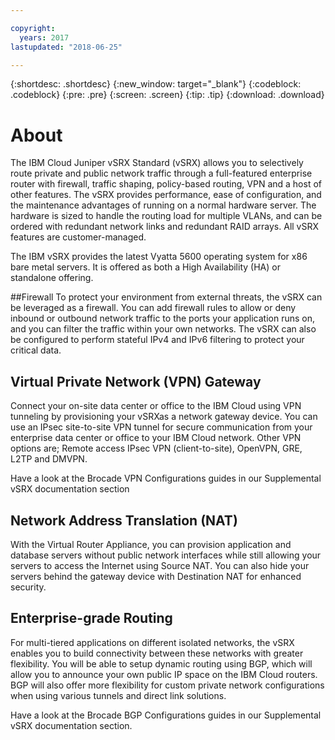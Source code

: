 ```yaml
---

copyright:
  years: 2017
lastupdated: "2018-06-25"

---
```


{:shortdesc: .shortdesc}
{:new_window: target="_blank"}
{:codeblock: .codeblock}
{:pre: .pre}
{:screen: .screen}
{:tip: .tip}
{:download: .download}

# About
The IBM Cloud Juniper vSRX Standard (vSRX) allows you to selectively route private and public network traffic through a full-featured enterprise router with firewall, traffic shaping, policy-based routing, VPN and a host of other features. The vSRX provides performance, ease of configuration, and the maintenance advantages of running on a normal hardware server. The hardware is sized to handle the routing load for multiple VLANs, and can be ordered with redundant network links and redundant RAID arrays. All vSRX features are customer-managed. 

The IBM vSRX provides the latest Vyatta 5600 operating system for x86 bare metal servers. It is offered as both a High Availability (HA) or standalone offering.

##Firewall
To protect your environment from external threats, the vSRX can be leveraged as a firewall. You can add firewall rules to allow or deny inbound or outbound network traffic to the ports your application runs on, and you can filter the traffic within your own networks. The vSRX can also be configured to perform stateful IPv4 and IPv6 filtering to protect your critical data.

## Virtual Private Network (VPN) Gateway
Connect your on-site data center or office to the IBM Cloud using VPN tunneling by provisioning your vSRXas a network gateway device. You can use an IPsec site-to-site VPN tunnel for secure communication from your enterprise data center or office to your IBM Cloud network. Other VPN options are; Remote access IPsec VPN (client-to-site), OpenVPN, GRE, L2TP and DMVPN.

Have a look at the Brocade VPN Configurations guides in our Supplemental vSRX documentation section

## Network Address Translation (NAT) 
With the Virtual Router Appliance, you can provision application and database servers without public network interfaces while still allowing your servers to access the Internet using Source NAT. You can also hide your servers behind the gateway device with Destination NAT for enhanced security.

## Enterprise-grade Routing
For multi-tiered applications on different isolated networks, the vSRX enables you to build connectivity between these networks with greater flexibility. You will be able to setup dynamic routing using BGP, which will allow you to announce your own public IP space on the IBM Cloud routers. BGP will also offer more flexibility for custom private network configurations when using various tunnels and direct link solutions.

Have a look at the Brocade BGP Configurations guides in our Supplemental vSRX documentation section.

